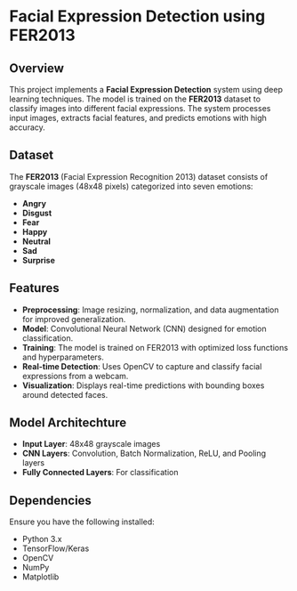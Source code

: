 # Facial Expression Detection using FER2013

## Overview
This project implements a **Facial Expression Detection** system using deep learning techniques. The model is trained on the **FER2013** dataset to classify images into different facial expressions. The system processes input images, extracts facial features, and predicts emotions with high accuracy.

## Dataset
The **FER2013** (Facial Expression Recognition 2013) dataset consists of grayscale images (48x48 pixels) categorized into seven emotions:
- **Angry**
- **Disgust**
- **Fear**
- **Happy**
- **Neutral**
- **Sad**
- **Surprise**

## Features
- **Preprocessing**: Image resizing, normalization, and data augmentation for improved generalization.
- **Model**: Convolutional Neural Network (CNN) designed for emotion classification.
- **Training**: The model is trained on FER2013 with optimized loss functions and hyperparameters.
- **Real-time Detection**: Uses OpenCV to capture and classify facial expressions from a webcam.
- **Visualization**: Displays real-time predictions with bounding boxes around detected faces.

## Model Architechture
- **Input Layer**: 48x48 grayscale images
- **CNN Layers**: Convolution, Batch Normalization, ReLU, and Pooling layers
- **Fully Connected Layers**: For classification
## Dependencies
Ensure you have the following installed:
- Python 3.x
- TensorFlow/Keras
- OpenCV
- NumPy
- Matplotlib


